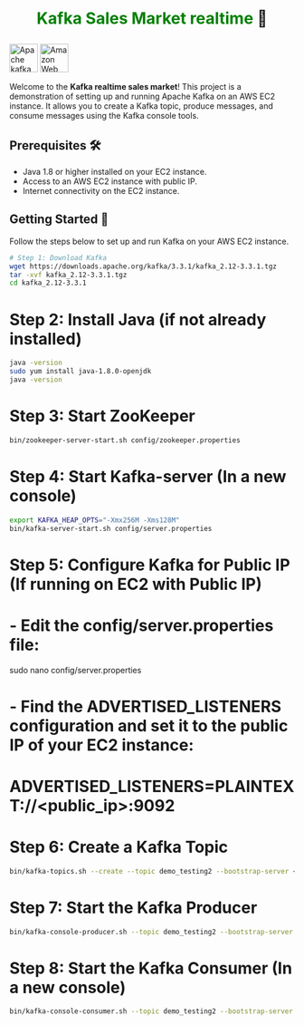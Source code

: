 # <p align="center"><span style="color:green">Kafka Sales Market realtime</span> 👋</p>


<a title="Apache Software Foundation, Apache License 2.0 &lt;http://www.apache.org/licenses/LICENSE-2.0&gt;, via Wikimedia Commons" href="https://commons.wikimedia.org/wiki/File:Apache_kafka.svg"><img width="50" alt="Apache kafka" src="https://upload.wikimedia.org/wikipedia/commons/thumb/0/05/Apache_kafka.svg/128px-Apache_kafka.svg.png"></a>
<a title="Amazon.com Inc., Apache License 2.0 &lt;http://www.apache.org/licenses/LICENSE-2.0&gt;, via Wikimedia Commons" href="https://commons.wikimedia.org/wiki/File:Amazon_Web_Services_Logo.svg"><img width="50" alt="Amazon Web Services Logo" src="https://upload.wikimedia.org/wikipedia/commons/thumb/9/93/Amazon_Web_Services_Logo.svg/512px-Amazon_Web_Services_Logo.svg.png"></a>

Welcome to the **Kafka realtime sales market**! This project is a demonstration of setting up and running Apache Kafka on an AWS EC2 instance. It allows you to create a Kafka topic, produce messages, and consume messages using the Kafka console tools.

## Prerequisites 🛠️

- Java 1.8 or higher installed on your EC2 instance.
- Access to an AWS EC2 instance with public IP.
- Internet connectivity on the EC2 instance.

## Getting Started 🚀

Follow the steps below to set up and run Kafka on your AWS EC2 instance.

```bash
# Step 1: Download Kafka
wget https://downloads.apache.org/kafka/3.3.1/kafka_2.12-3.3.1.tgz
tar -xvf kafka_2.12-3.3.1.tgz
cd kafka_2.12-3.3.1
```

# Step 2: Install Java (if not already installed)
```bash
java -version
sudo yum install java-1.8.0-openjdk
java -version
```

# Step 3: Start ZooKeeper
```bash
bin/zookeeper-server-start.sh config/zookeeper.properties
```

# Step 4: Start Kafka-server (In a new console)
```bash
export KAFKA_HEAP_OPTS="-Xmx256M -Xms128M"
bin/kafka-server-start.sh config/server.properties
```

# Step 5: Configure Kafka for Public IP (If running on EC2 with Public IP)
# - Edit the config/server.properties file:
sudo nano config/server.properties
# - Find the ADVERTISED_LISTENERS configuration and set it to the public IP of your EC2 instance:
# ADVERTISED_LISTENERS=PLAINTEXT://<public_ip>:9092

# Step 6: Create a Kafka Topic
```bash
bin/kafka-topics.sh --create --topic demo_testing2 --bootstrap-server <public_ip>:9092 --replication-factor 1 --partitions 1
```
# Step 7: Start the Kafka Producer
```bash
bin/kafka-console-producer.sh --topic demo_testing2 --bootstrap-server <public_ip>:9092
```
# Step 8: Start the Kafka Consumer (In a new console)
```bash
bin/kafka-console-consumer.sh --topic demo_testing2 --bootstrap-server <public_ip>:9092
```
